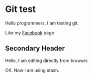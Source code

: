 # Git test 

Hello programmers, I am testing git. 

Like my [Facebook](http://www.facebook.com) page

## Secondary Header
Hello, I am editing directly from browser.

OK. Now I am using stash.
